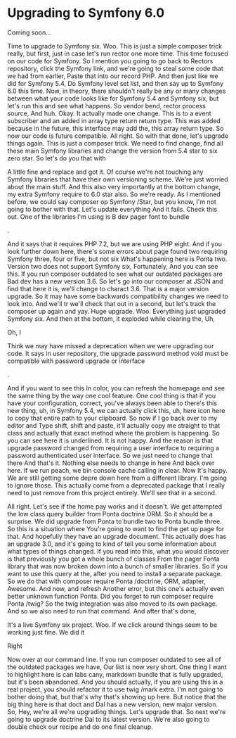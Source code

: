 # Upgrading to Symfony 6.0

Coming soon...

Time to upgrade to Symfony six. Woo. This is just a simple composer trick really, but
first, just in case let's run rector one more time. This time focused on our code for
Symfony. So I mention you going to go back to Rectors repository, click the Symfony
link, and we're going to steal some code that we had from earlier, Paste that into
our record PHP. And then just like we did for Symfony 5.4, Do Symfony level set list,
and then say up to Symfony 6.0 this time. Now, in theory, there shouldn't really be
any or many changes between what your code looks like for Symfony 5.4 and Symfony
six, but let's run this and see what happens. So vendor bend, rector process source,
And huh. Okay. It actually made one change. This is to a event subscriber and an
added in array type return return type. This was added because in the future, this
interface may add the, this array return type. So now our code is future compatible.
All right. So with that done, let's upgrade things again. This is just a composer
trick. We need to find change, find all these main Symfony libraries and change the
version from 5.4 star to six zero star. So let's do you that with

A little fine and replace and got it. Of course we're not touching any Symfony
libraries that have their own versioning scheme. We're just worried about the main
stuff. And this also very importantly at the bottom change, my extra Symfony require
to 6.0 star also. So we're ready. As I mentioned before, we could say composer op
Symfony /Star, but you know, I'm not going to bother with that. Let's update
everything And it fails. Check this out. One of the libraries I'm using is B dev
pager font to bundle

<affirmative>.

And it says that it requires PHP 7.2, but we are using PHP eight. And if you look
further down here, there's some errors about page found two requiring Symfony three,
four or five, but not six What's happening here is Ponta two. Version two does not
support Symfony six, Fortunately, And you can see this. If you run composer outdated
to see what our outdated packages are Bad dev has a new version 3.6. So let's go into
our composer at JSON and find that here it is, we'll change to charact 3.6. That is a
major version upgrade. So it may have some backwards compatibility changes we need to
look into. And we'll tr we'll check that out in a second, but let's track the
composer up again and yay. Huge upgrade. Woo. Everything just upgraded Symfony six.
And then at the bottom, it exploded while clearing the, Uh,

Oh, I

Think we may have missed a deprecation when we were upgrading our code. It says in
user repository, the upgrade password method void must be compatible with password
upgrade or interface

<affirmative>.

And if you want to see this In color, you can refresh the homepage and see the same
thing by the way one cool feature. One cool thing is that if you have your
configuration, correct, you've always been able to there's this new thing, uh, in
Symfony 5.4, we can actually click this, uh, here icon here to copy that entire path
to your clipboard. So now if I go back over to my editor and Type shift, shift and
paste, it'll actually copy me straight to that class and actually that exact method
where the problem is happening. So you can see here it is underlined. It is not
happy. And the reason is that upgrade password changed from requiring a user
interface to requiring a password authenticated user interface. So we just need to
change that there And that's it. Nothing else needs to change in here And back over
here. If we run peach, we bin console cache calling in clear. Now It's happy. We are
still getting some depre down here from a different library. I'm going to ignore
those. This actually come from a deprecated package that I really need to just remove
from this project entirely. We'll see that in a second.

All right. Let's see if the home pay works and it doesn't. We get attempted the low
class query builder from Ponta doctrine ORM. So it should be a surprise. We did
upgrade from Ponta to bundle two to Ponta bundle three. So this is a situation where
You're going to want to find the get up page for that. And hopefully they have an
upgrade document. This actually does has an upgrade 3.0, and it's going to kind of
tell you some information about what types of things changed. If you read into this,
what you would discover is that previously you got a whole bunch of classes From the
pager Fonta library that was now broken down into a bunch of smaller libraries. So if
you want to use this query at the, after you need to install a separate package. So
we do that with composer require Ponta /doctrine, ORM, adapter, Awesome. And now, and
refresh Another error, but this one's actually even better unknown function Ponta.
Did you forget to run composer require Ponta /twig? So the twig integration was also
moved to its own package. And so we also need to run that command. And after that's
done,

It's a live Symfony six project. Woo. If we click around things seem to be working
just fine. We did it

Right

Now over at our command line. If you run composer outdated to see all of the outdated
packages we have, Our list is now very short. One thing I want to highlight here is
can labs cany, markdown bundle that is fully upgraded, but it's been abandoned. And
you should actually, if you are using this in a real project, you should refactor it
to use twig /mark extra. I'm not going to bother doing that, but that's why that's
showing up here. But notice that the big thing here is that doct and Dal has a new
version, new major version. So, Hey, we're all we're upgrading things. Let's upgrade
that. So next we're going to upgrade doctrine Dal to its latest version. We're also
going to double check our recipe and do one final cleanup.
